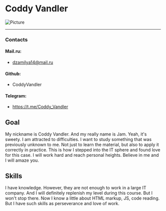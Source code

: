 # Coddy Vandler 
![Picture](https://i2.lbrd.ru/fileentry/get/210x210@2xq60/20/a0/b8b52fe0489b18ca3e97f82977fe.jpeg)
***
### Contacts
#### Mail.ru:
* dzamilya14@mail.ru
#### Github:
* CoddyVandler
#### Telegram:
* https://t.me/Coddy_Vandler

## Goal
My nickname is Coddy Vandler. And my really name is Jam. Yeah, it's sweety. I am attracted to difficulties. I want to study something that was previously unknown to me. Not just to learn the material, but also to apply it correctly in practice. This is how I stepped into the IT sphere and found love for this case. I will work hard and reach personal heights. Believe in me and I will amaze you.
## Skills
I have knowledge. However, they are not enough to work in a large IT company. And I will definitely replenish my level during this course. But I won't stop there.
Now I know a little about HTML markup, JS, code reading. But I have such skills as perseverance and love of work.
